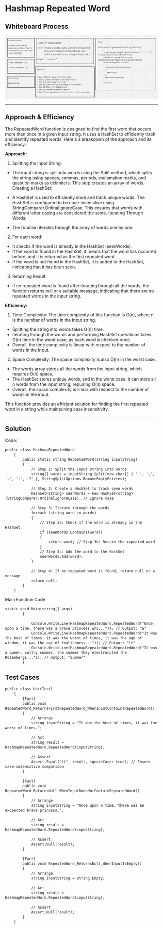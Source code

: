 # Hashmap Repeated Word

## Whiteboard Process 

![RepeatedWord](./Assets/Challenge31.PNG)

---

## Approach & Efficiency

The RepeatedWord function is designed to find the first word that occurs more than once in a given input string. It uses a HashSet to efficiently track and identify repeated words. Here's a breakdown of the approach and its efficiency:

**Approach:**

1. Splitting the Input String:

* The input string is split into words using the Split method, which splits the string using spaces, commas, periods, exclamation marks, and question marks as delimiters.
This step creates an array of words.
Creating a HashSet:

* A HashSet is used to efficiently store and track unique words.
The HashSet is configured to be case-insensitive using StringComparer.OrdinalIgnoreCase. This ensures that words with different letter casing are considered the same.
Iterating Through Words:

* The function iterates through the array of words one by one.

2. For each word:

* It checks if the word is already in the HashSet (seenWords).
* If the word is found in the HashSet, it means that the word has occurred before, and it is returned as the first repeated word.
* If the word is not found in the HashSet, it is added to the HashSet, indicating that it has been seen.

3. Returning Result:

* If no repeated word is found after iterating through all the words, the function returns null or a suitable message, indicating that there are no repeated words in the input string.

**Efficiency:**

1. Time Complexity: The time complexity of this function is O(n), where n is the number of words in the input string.

* Splitting the string into words takes O(n) time.
* Iterating through the words and performing HashSet operations takes O(n) time in the worst case, as each word is checked once.
* Overall, the time complexity is linear with respect to the number of words in the input.

2. Space Complexity: The space complexity is also O(n) in the worst case.

* The words array stores all the words from the input string, which requires O(n) space.
* The HashSet stores unique words, and in the worst case, it can store all n words from the input string, requiring O(n) space.
* Overall, the space complexity is linear with respect to the number of words in the input.

This function provides an efficient solution for finding the first repeated word in a string while maintaining case insensitivity.

---

## Solution

Code:

```shell
public class HashmapRepeatedWord
    {
        public static string RepeatedWord(string inputString)
        {
            // Step 1: Split the input string into words
            string[] words = inputString.Split(new char[] { ' ', ',', '.', '!', '?' }, StringSplitOptions.RemoveEmptyEntries);

            // Step 2: Create a HashSet to track seen words
            HashSet<string> seenWords = new HashSet<string>(StringComparer.OrdinalIgnoreCase); // Ignore case

            // Step 3: Iterate through the words
            foreach (string word in words)
            {
                // Step 3a: Check if the word is already in the HashSet
                if (seenWords.Contains(word))
                {
                    return word; // Step 3b: Return the repeated word
                }
                // Step 3c: Add the word to the HashSet
                seenWords.Add(word);
            }

            // Step 4: If no repeated word is found, return null or a message
            return null;
        }
    }
```

Main Function Code:

```shell
static void Main(string[] args)
        {
            
            Console.WriteLine(HashmapRepeatedWord.RepeatedWord("Once upon a time, there was a brave princess who...")); // Output: "a"
            Console.WriteLine(HashmapRepeatedWord.RepeatedWord("It was the best of times, it was the worst of times, it was the age of wisdom, it was the age of foolishness...")); // Output: "it"
            Console.WriteLine(HashmapRepeatedWord.RepeatedWord("It was a queer, sultry summer, the summer they electrocuted the Rosenbergs...")); // Output: "summer"
        }
```

## Test Cases

```shell
public class UnitTest1
    {
        [Fact]
        public void RepeatedWord_ReturnsFirstRepeatedWord_WhenInputContainsRepeatedWord()
        {
            // Arrange
            string inputString = "It was the best of times, it was the worst of times.";

            // Act
            string result = HashmapRepeatedWord.RepeatedWord(inputString);

            // Assert
            Assert.Equal("it", result, ignoreCase: true); // Ensure case-insensitive comparison
        }

        [Fact]
        public void RepeatedWord_ReturnsNull_WhenInputDoesNotContainRepeatedWord()
        {
            // Arrange
            string inputString = "Once upon a time, there was an excpected brave princess.";

            // Act
            string result = HashmapRepeatedWord.RepeatedWord(inputString);

            // Assert
            Assert.Null(result);
        }

        [Fact]
        public void RepeatedWord_ReturnsNull_WhenInputIsEmpty()
        {
            // Arrange
            string inputString = string.Empty;

            // Act
            string result = HashmapRepeatedWord.RepeatedWord(inputString);

            // Assert
            Assert.Null(result);
        }
    }
```
